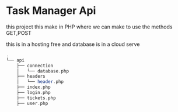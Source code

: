 # Task Manager Api

this project this make in PHP where we can make to use the methods GET,POST

this is in a hosting free and database  is in a cloud serve

```php
.
└── api
    ├── connection
	│   └── database.php
    ├── headers
    │   └── header.php
    ├── index.php
    ├── login.php
    ├── tickets.php
    ├── user.php

```
